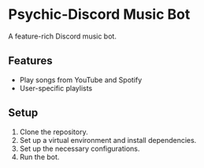 # Psychic-Discord Music Bot

A feature-rich Discord music bot.

## Features

- Play songs from YouTube and Spotify
- User-specific playlists

## Setup

1. Clone the repository.
2. Set up a virtual environment and install dependencies.
3. Set up the necessary configurations.
4. Run the bot.

